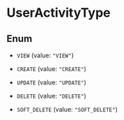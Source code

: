 

# UserActivityType

## Enum


* `VIEW` (value: `"VIEW"`)

* `CREATE` (value: `"CREATE"`)

* `UPDATE` (value: `"UPDATE"`)

* `DELETE` (value: `"DELETE"`)

* `SOFT_DELETE` (value: `"SOFT_DELETE"`)




